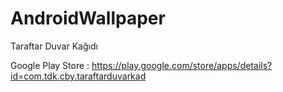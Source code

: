 # AndroidWallpaper
Taraftar Duvar Kağıdı

Google Play Store : https://play.google.com/store/apps/details?id=com.tdk.cby.taraftarduvarkad
